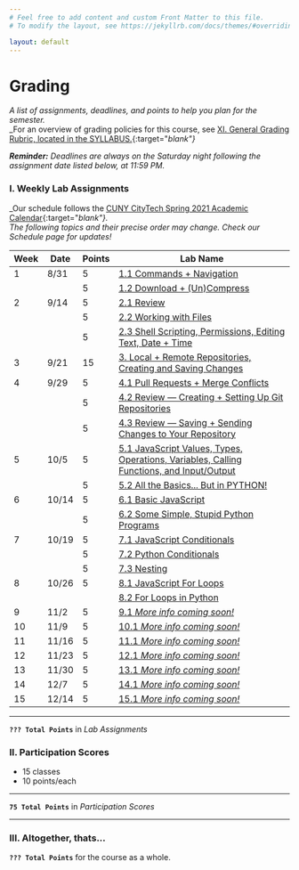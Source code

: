 ```yaml
---
# Feel free to add content and custom Front Matter to this file.
# To modify the layout, see https://jekyllrb.com/docs/themes/#overriding-theme-defaults

layout: default
---
```


# Grading
_A list of assignments, deadlines, and points to help you plan for the semester._  
_For an overview of grading policies for this course, see [XI. General Grading Rubric, located in the SYLLABUS.](index.html){:target="_blank"}_  

<div class="instructornote">
<p markdown="span"><em><b>Reminder:</b> Deadlines are always on the Saturday night following the assignment date listed below, at 11:59 PM.</em></p></div>
<!-- _**Reminder:** Deadlines are always on the Saturday night at 11:59 PM following the assignment date listed below._   -->

### I. Weekly Lab Assignments

_Our schedule follows the [CUNY CityTech Spring 2021 Academic Calendar](https://www.citytech.cuny.edu/registrar/docs/spring_2021.pdf){:target="_blank"}._   
_The following topics and their precise order may change. Check our Schedule page for updates!_  

<div class="schedulingtable">
<table>
<colgroup>
<col width="5%" />
<col width="10%" />
<col width="5%" />
<col width="80%" />
</colgroup>
<thead>
<tr class="header">
<th>Week</th>
<th>Date</th>
<th>Points</th>
<th>Lab Name</th>
</tr>
</thead>
<tbody>
<tr>
<td markdown="span">1</td>
<td markdown="span">8/31</td>
<td markdown="span">5</td>
<td markdown="span"><a href="/Goldford-MTEC1003-OL78/schedule.html#w1" target="_blank">1.1 Commands + Navigation</a></td>
</tr>
<tr>
<td markdown="span"></td>
<td markdown="span"></td>
<td markdown="span">5</td>
<td markdown="span"><a href="/Goldford-MTEC1003-OL78/schedule.html#w1" target="_blank">1.2 Download + (Un)Compress</a></td>
</tr>
<tr>
<td markdown="span">2</td>
<td markdown="span">9/14</td>
<td markdown="span">5</td>
<td markdown="span"><a href="/Goldford-MTEC1003-OL78/schedule.html#w2" target="_blank">2.1 Review</a></td>
</tr>
<tr>
<td markdown="span"></td>
<td markdown="span"></td>
<td markdown="span">5</td>
<td markdown="span"><a href="/Goldford-MTEC1003-OL78/schedule.html#w2" target="_blank">2.2 Working with Files</a></td>
</tr>
<tr>
<td markdown="span"></td>
<td markdown="span"></td>
<td markdown="span">5</td>
<td markdown="span"><a href="/Goldford-MTEC1003-OL78/schedule.html#w2" target="_blank">2.3 Shell Scripting, Permissions, Editing Text, Date + Time</a></td>
</tr>
<tr>
<td markdown="span">3</td>
<td markdown="span">9/21</td>
<td markdown="span">15</td>
<td markdown="span"><a href="/Goldford-MTEC1003-OL78/schedule.html#w3" target="_blank">3. Local + Remote Repositories, Creating and Saving Changes</a></td>
</tr>
<tr>
<td markdown="span">4</td>
<td markdown="span">9/29</td>
<td markdown="span">5</td>
<td markdown="span"><a href="/Goldford-MTEC1003-OL78/schedule.html#w4" target="_blank">4.1 Pull Requests + Merge Conflicts</a></td>
</tr>
<tr>
<td markdown="span"></td>
<td markdown="span"></td>
<td markdown="span">5</td>
<td markdown="span"><a href="/Goldford-MTEC1003-OL78/schedule.html#w4" target="_blank">4.2 Review — Creating + Setting Up Git Repositories</a></td>
</tr>
<tr>
<td markdown="span"></td>
<td markdown="span"></td>
<td markdown="span">5</td>
<td markdown="span"><a href="/Goldford-MTEC1003-OL78/schedule.html#w4" target="_blank">4.3 Review — Saving + Sending Changes to Your Repository</a></td>
</tr>
<tr>
<td markdown="span">5</td>
<td markdown="span">10/5</td>
<td markdown="span">5</td>
<td markdown="span"><a href="/Goldford-MTEC1003-OL78/schedule.html#w5" target="_blank">5.1 JavaScript Values, Types, Operations, Variables, Calling Functions, and Input/Output</a></td>
</tr>
<tr>
<td markdown="span"></td>
<td markdown="span"></td>
<td markdown="span">5</td>
<td markdown="span"><a href="/Goldford-MTEC1003-OL78/schedule.html#w5" target="_blank">5.2 All the Basics... But in PYTHON!</a></td>
</tr>
<tr>
<td markdown="span">6</td>
<td markdown="span">10/14</td>
<td markdown="span">5</td>
<td markdown="span"><a href="/Goldford-MTEC1003-OL78/schedule.html#w6" target="_blank">6.1 Basic JavaScript</a></td>
</tr>
<tr>
<td markdown="span"></td>
<td markdown="span"></td>
<td markdown="span">5</td>
<td markdown="span"><a href="/Goldford-MTEC1003-OL78/schedule.html#w6" target="_blank">6.2 Some Simple, Stupid Python Programs</a></td>
</tr>
<tr>
<td markdown="span">7</td>
<td markdown="span">10/19</td>
<td markdown="span">5</td>
<td markdown="span"><a href="/Goldford-MTEC1003-OL78/schedule.html#w7" target="_blank">7.1 JavaScript Conditionals</a></td>
</tr>
<tr>
<td markdown="span"></td>
<td markdown="span"></td>
<td markdown="span">5</td>
<td markdown="span"><a href="/Goldford-MTEC1003-OL78/schedule.html#w7" target="_blank">7.2 Python Conditionals</a></td>
</tr>
<tr>
<td markdown="span"></td>
<td markdown="span"></td>
<td markdown="span">5</td>
<td markdown="span"><a href="/Goldford-MTEC1003-OL78/schedule.html#w7" target="_blank">7.3 Nesting</a></td>
</tr>
<tr>
<td markdown="span">8</td>
<td markdown="span">10/26</td>
<td markdown="span">5</td>
<td markdown="span"><a href="/Goldford-MTEC1003-OL78/schedule.html#w8" target="_blank">8.1 JavaScript For Loops</td>
</tr>
<tr>
<td markdown="span"></td>
<td markdown="span"></td>
<td markdown="span"></td>
<td markdown="span"><a href="/Goldford-MTEC1003-OL78/schedule.html#w8" target="_blank">8.2 For Loops in Python</td>
</tr>
<tr>
<td markdown="span">9</td>
<td markdown="span">11/2</td>
<td markdown="span">5</td>
<td markdown="span"><a href="/Goldford-MTEC1003-OL78/schedule.html#w9" target="_blank">9.1 <i>More info coming soon!</i></a></td>
</tr>
<tr>
<td markdown="span">10</td>
<td markdown="span">11/9</td>
<td markdown="span">5</td>
<td markdown="span"><a href="/Goldford-MTEC1003-OL78/schedule.html#w10" target="_blank">10.1 <i>More info coming soon!</i></a></td>
</tr>
<tr>
<td markdown="span">11</td>
<td markdown="span">11/16</td>
<td markdown="span">5</td>
<td markdown="span"><a href="/Goldford-MTEC1003-OL78/schedule.html#w11" target="_blank">11.1 <i>More info coming soon!</i></a></td>
</tr>
<tr>
<td markdown="span">12</td>
<td markdown="span">11/23</td>
<td markdown="span">5</td>
<td markdown="span"><a href="/Goldford-MTEC1003-OL78/schedule.html#w12" target="_blank">12.1 <i>More info coming soon!</i></a></td>
</tr>
<tr>
<td markdown="span">13</td>
<td markdown="span">11/30</td>
<td markdown="span">5</td>
<td markdown="span"><a href="/Goldford-MTEC1003-OL78/schedule.html#w13" target="_blank">13.1 <i>More info coming soon!</i></a></td>
</tr>
<tr>
<td markdown="span">14</td>
<td markdown="span">12/7</td>
<td markdown="span">5</td>
<td markdown="span"><a href="/Goldford-MTEC1003-OL78/schedule.html#w14" target="_blank">14.1 <i>More info coming soon!</i></a></td>
</tr>
<tr>
<td markdown="span">15</td>
<td markdown="span">12/14</td>
<td markdown="span">5</td>
<td markdown="span"><a href="/Goldford-MTEC1003-OL78/schedule.html#w15" target="_blank">15.1 <i>More info coming soon!</i></a></td>
</tr>
</tbody>
</table>
</div>

* * *

**`??? Total Points`** in _Lab Assignments_


### II. Participation Scores

* 15 classes  
* 10 points/each  

* * *

**`75 Total Points`** in _Participation Scores_

* * *

### III. Altogether, thats...

**`??? Total Points`** for the course as a whole.
